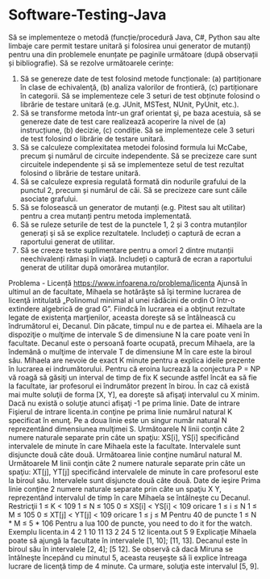 # Software-Testing-Java
Să se implementeze o metodă (funcție/procedură Java, C#, Python sau alte limbaje care permit
testare unitară și folosirea unui generator de mutanți) pentru una din problemele enunțate pe
paginile următoare (după observații și bibliografie).
Să se rezolve următoarele cerințe:
1. Să se genereze date de test folosind metode funcționale:
(a) partiționare în clase de echivalenţă,
(b) analiza valorilor de frontieră,
(c) partiționare în categorii.
Să se implementeze cele 3 seturi de test obținute folosind o librărie de testare unitară (e.g.
JUnit, MSTest, NUnit, PyUnit, etc.).
2. Să se transforme metoda într-un graf orientat şi, pe baza acestuia, să se genereze date de test
care realizează acoperire la nivel de
(a) instrucțiune,
(b) decizie,
(c) condiție.
Să se implementeze cele 3 seturi de test folosind o librărie de testare unitară.
3. Să se calculeze complexitatea metodei folosind formula lui McCabe, precum şi numărul de
circuite independente. Să se precizeze care sunt circuitele independente și să se
implementeze setul de test rezultat folosind o librărie de testare unitară.
4. Să se calculeze expresia regulată formată din nodurile grafului de la punctul 2, precum și
numărul de căi. Să se precizeze care sunt căile asociate grafului.
5. Să se folosească un generator de mutanți (e.g. Pitest sau alt utilitar) pentru a crea mutanți
pentru metoda implementată.
6. Să se ruleze seturile de test de la punctele 1, 2 și 3 contra mutanților generați şi să se explice
rezultatele. Includeți o captură de ecran a raportului generat de utilitar.
7. Să se creeze teste suplimentare pentru a omorî 2 dintre mutanții neechivalenți rămași în
viață. Includeți o captură de ecran a raportului generat de utilitar după omorârea mutanților.

Problema - Licență https://www.infoarena.ro/problema/licenta
Ajunsă în ultimul an de facultate, Mihaela se hotărăşte să îşi termine lucrarea de licenţă intitulată
„Polinomul minimal al unei rădăcini de ordin O într-o extindere algebrică de grad G”. Fiindcă în
lucrarea ei a obţinut rezultate legate de existenţa marţienilor, aceasta doreşte să se întâlnească cu
îndrumătorul ei, Decanul.
Din păcate, timpul nu e de partea ei. Mihaela are la dispoziţie o mulţime de intervale S de
dimensiune N la care poate veni în facultate.
Decanul este o persoană foarte ocupată, precum Mihaela, are la îndemână o mulţime de intervale T
de dimensiune M în care este la biroul său.
Mihaela are nevoie de exact K minute pentru a explica ideile prezente în lucrarea ei indrumătorului.
Pentru că eroina lucrează la conjectura P = NP vă roagă să găsiţi un interval de timp de fix K
secunde astfel încât ea să fie la facultate, iar profesorul ei îndrumător prezent în birou.
În caz că există mai multe soluţii de forma [X, Y], ea doreşte să afişaţi intervalul cu X minim. Dacă
nu există o soluţie atunci afişaţi -1 pe prima linie.
Date de intrare
Fişierul de intrare licenta.in conţine pe prima linie numărul natural K specificat în enunţ. Pe a doua
linie este un singur număr natural N reprezentând dimensiunea mulţimei S.
Următoarele N linii conţin câte 2 numere naturale separate prin câte un spaţiu: XS[i], YS[i]
specificând intervalele de minute în care Mihaela este la facultate. Intervalele sunt disjuncte două
câte două.
Următoarea linie conţine numărul natural M.
Următoarele M linii conţin câte 2 numere naturale separate prin câte un spaţiu: XT[j], YT[j]
specificând intervalele de minute în care profesorul este la biroul său. Intervalele sunt disjuncte
două câte două.
Date de ieşire
Prima linie conţine 2 numere naturale separate prin câte un spaţiu X Y, reprezentând intervalul de
timp în care Mihaela se întâlneşte cu Decanul.
Restricţii
1 ≤ K < 109
1 ≤ N ≤ 105
0 ≤ XS[i] < YS[i] < 109 oricare 1 ≤ i ≤ N
1 ≤ M ≤ 105
0 ≤ XT[j] < YT[j] < 109 oricare 1 ≤ j ≤ M
Pentru 40 de puncte 1 ≤ N * M ≤ 5 * 106
Pentru a lua 100 de puncte, you need to do it for the watch.
Exemplu
licenta.in
4
2
1 10 11 13 2
24
5 12
licenta.out
5 9
Explicaţie
Mihaela poate să ajungă la facultate în intervalele [1, 10]; [11, 13].
Decanul este în biroul său în intervalele [2, 4]; [5 12].
Se observă că dacă Miruna se întâlneşte începând cu minutul 5, aceasta reuşeşte să îi explice
întreaga lucrare de licenţă timp de 4 minute. Ca urmare, soluţia este intervalul [5, 9].
